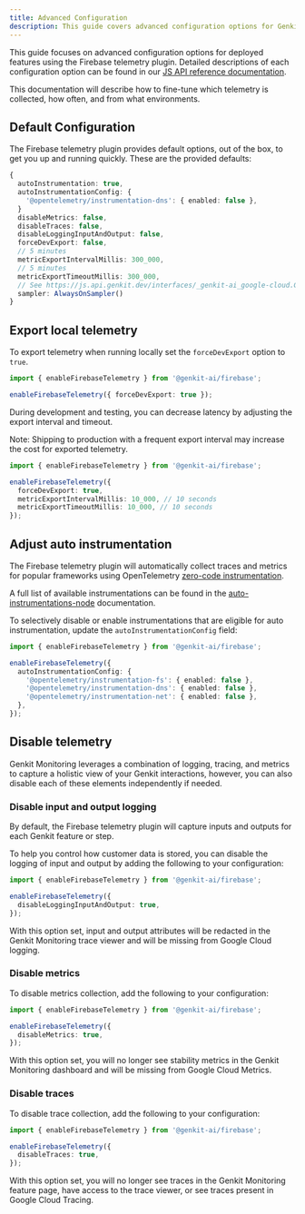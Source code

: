 ```yaml
---
title: Advanced Configuration
description: This guide covers advanced configuration options for Genkit's Firebase telemetry plugin, including fine-tuning telemetry collection, export settings, and disabling specific data types.
---
```


This guide focuses on advanced configuration options for deployed features using
the Firebase telemetry plugin. Detailed descriptions of each configuration
option can be found in our
[JS API reference documentation](https://js.api.genkit.dev/interfaces/_genkit-ai_google-cloud.GcpTelemetryConfigOptions.html).

This documentation will describe how to fine-tune which telemetry is collected,
how often, and from what environments.

## Default Configuration

The Firebase telemetry plugin provides default options, out of the box, to get
you up and running quickly. These are the provided defaults:

```typescript
{
  autoInstrumentation: true,
  autoInstrumentationConfig: {
    '@opentelemetry/instrumentation-dns': { enabled: false },
  }
  disableMetrics: false,
  disableTraces: false,
  disableLoggingInputAndOutput: false,
  forceDevExport: false,
  // 5 minutes
  metricExportIntervalMillis: 300_000,
  // 5 minutes
  metricExportTimeoutMillis: 300_000,
  // See https://js.api.genkit.dev/interfaces/_genkit-ai_google-cloud.GcpTelemetryConfigOptions.html#sampler
  sampler: AlwaysOnSampler()
}
```

## Export local telemetry

To export telemetry when running locally set the `forceDevExport` option to
`true`.

```typescript
import { enableFirebaseTelemetry } from '@genkit-ai/firebase';

enableFirebaseTelemetry({ forceDevExport: true });
```

During development and testing, you can decrease latency by adjusting the export
interval and timeout.

Note: Shipping to production with a frequent export interval may
increase the cost for exported telemetry.

```typescript
import { enableFirebaseTelemetry } from '@genkit-ai/firebase';

enableFirebaseTelemetry({
  forceDevExport: true,
  metricExportIntervalMillis: 10_000, // 10 seconds
  metricExportTimeoutMillis: 10_000, // 10 seconds
});
```

## Adjust auto instrumentation

The Firebase telemetry plugin will automatically collect traces and metrics for
popular frameworks using OpenTelemetry [zero-code instrumentation](https://opentelemetry.io/docs/zero-code/js/).

A full list of available instrumentations can be found in the
[auto-instrumentations-node](https://github.com/open-telemetry/opentelemetry-js-contrib/blob/main/metapackages/auto-instrumentations-node/README.md#supported-instrumentations)
documentation.

To selectively disable or enable instrumentations that are eligible for auto
instrumentation, update the `autoInstrumentationConfig` field:

```typescript
import { enableFirebaseTelemetry } from '@genkit-ai/firebase';

enableFirebaseTelemetry({
  autoInstrumentationConfig: {
    '@opentelemetry/instrumentation-fs': { enabled: false },
    '@opentelemetry/instrumentation-dns': { enabled: false },
    '@opentelemetry/instrumentation-net': { enabled: false },
  },
});
```

## Disable telemetry

Genkit Monitoring leverages a combination of logging, tracing, and
metrics to capture a holistic view of your Genkit interactions, however, you can
also disable each of these elements independently if needed.

### Disable input and output logging

By default, the Firebase telemetry plugin will capture inputs and outputs for
each Genkit feature or step.

To help you control how customer data is stored, you can disable the logging of
input and output by adding the following to your configuration:

```typescript
import { enableFirebaseTelemetry } from '@genkit-ai/firebase';

enableFirebaseTelemetry({
  disableLoggingInputAndOutput: true,
});
```

With this option set, input and output attributes will be redacted
in the Genkit Monitoring trace viewer and will be missing
from Google Cloud logging.

### Disable metrics

To disable metrics collection, add the following to your configuration:

```typescript
import { enableFirebaseTelemetry } from '@genkit-ai/firebase';

enableFirebaseTelemetry({
  disableMetrics: true,
});
```

With this option set, you will no longer see stability metrics in the
Genkit Monitoring dashboard and will be missing from Google Cloud
Metrics.

### Disable traces

To disable trace collection, add the following to your configuration:

```typescript
import { enableFirebaseTelemetry } from '@genkit-ai/firebase';

enableFirebaseTelemetry({
  disableTraces: true,
});
```

With this option set, you will no longer see traces in the Genkit
Monitoring feature page, have access to the trace viewer, or see traces
present in Google Cloud Tracing.
